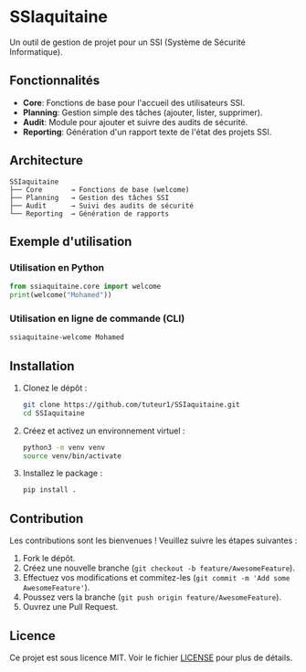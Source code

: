 # SSIaquitaine

Un outil de gestion de projet pour un SSI (Système de Sécurité Informatique).

## Fonctionnalités

- **Core**: Fonctions de base pour l'accueil des utilisateurs SSI.
- **Planning**: Gestion simple des tâches (ajouter, lister, supprimer).
- **Audit**: Module pour ajouter et suivre des audits de sécurité.
- **Reporting**: Génération d'un rapport texte de l'état des projets SSI.

## Architecture

```
SSIaquitaine
├── Core       → Fonctions de base (welcome)
├── Planning   → Gestion des tâches SSI
├── Audit      → Suivi des audits de sécurité
└── Reporting  → Génération de rapports
```

## Exemple d'utilisation

### Utilisation en Python

```python
from ssiaquitaine.core import welcome
print(welcome("Mohamed"))
```

### Utilisation en ligne de commande (CLI)

```bash
ssiaquitaine-welcome Mohamed
```

## Installation

1. Clonez le dépôt :
   ```bash
   git clone https://github.com/tuteur1/SSIaquitaine.git
   cd SSIaquitaine
   ```
2. Créez et activez un environnement virtuel :
   ```bash
   python3 -m venv venv
   source venv/bin/activate
   ```
3. Installez le package :
   ```bash
   pip install .
   ```

## Contribution

Les contributions sont les bienvenues ! Veuillez suivre les étapes suivantes :
1. Fork le dépôt.
2. Créez une nouvelle branche (`git checkout -b feature/AwesomeFeature`).
3. Effectuez vos modifications et commitez-les (`git commit -m 'Add some AwesomeFeature'`).
4. Poussez vers la branche (`git push origin feature/AwesomeFeature`).
5. Ouvrez une Pull Request.

## Licence

Ce projet est sous licence MIT. Voir le fichier [LICENSE](LICENSE) pour plus de détails.
